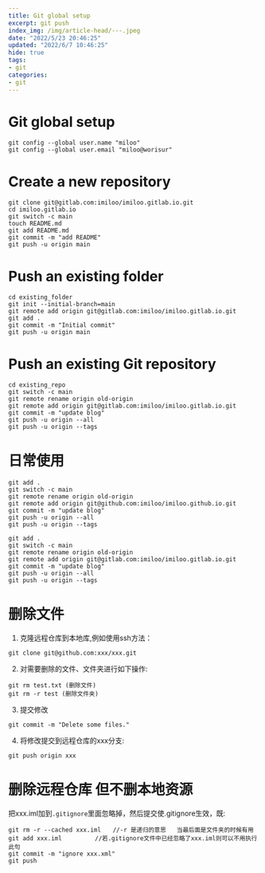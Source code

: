 ```yaml
---
title: Git global setup
excerpt: git push
index_img: /img/article-head/---.jpeg
date: "2022/5/23 20:46:25"
updated: "2022/6/7 10:46:25"
hide: true
tags:
- git
categories:
- git
---
```


# Git global setup

```
git config --global user.name "miloo"
git config --global user.email "miloo@worisur"
```

# Create a new repository
```
git clone git@gitlab.com:imiloo/imiloo.gitlab.io.git
cd imiloo.gitlab.io
git switch -c main
touch README.md
git add README.md
git commit -m "add README"
git push -u origin main
```

# Push an existing folder
```
cd existing_folder
git init --initial-branch=main
git remote add origin git@gitlab.com:imiloo/imiloo.gitlab.io.git
git add .
git commit -m "Initial commit"
git push -u origin main
```

# Push an existing Git repository
```
cd existing_repo
git switch -c main
git remote rename origin old-origin
git remote add origin git@gitlab.com:imiloo/imiloo.gitlab.io.git
git commit -m "update blog"
git push -u origin --all
git push -u origin --tags
```

# 日常使用
```
git add .
git switch -c main
git remote rename origin old-origin
git remote add origin git@github.com:imiloo/imiloo.github.io.git
git commit -m "update blog"
git push -u origin --all
git push -u origin --tags
```

```
git add .
git switch -c main
git remote rename origin old-origin
git remote add origin git@gitlab.com:imiloo/imiloo.gitlab.io.git
git commit -m "update blog"
git push -u origin --all
git push -u origin --tags
```

# 删除文件

1. 克隆远程仓库到本地库,例如使用ssh方法：
```
git clone git@github.com:xxx/xxx.git
```
2. 对需要删除的文件、文件夹进行如下操作:
```
git rm test.txt (删除文件)
git rm -r test (删除文件夹)
```
3. 提交修改
```
git commit -m "Delete some files."
```
4. 将修改提交到远程仓库的xxx分支:
```
git push origin xxx
```

# 删除远程仓库 但不删本地资源

把xxx.iml加到`.gitignore`里面忽略掉，然后提交使.gitignore生效，既:
```
git rm -r --cached xxx.iml　　//-r 是递归的意思   当最后面是文件夹的时候有用
git add xxx.iml　　　　　 //若.gitignore文件中已经忽略了xxx.iml则可以不用执行此句
git commit -m "ignore xxx.xml"
git push
```